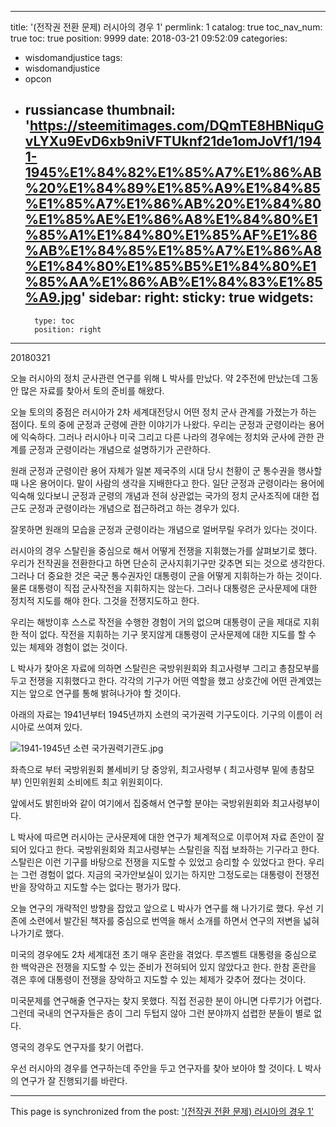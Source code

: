 
---
title: '(전작권 전환 문제) 러시아의 경우 1'
permlink: 1
catalog: true
toc_nav_num: true
toc: true
position: 9999
date: 2018-03-21 09:52:09
categories:
- wisdomandjustice
tags:
- wisdomandjustice
- opcon
- russiancase
thumbnail: 'https://steemitimages.com/DQmTE8HBNiquGvLYXu9EvD6xb9niVFTUknf21de1omJoVf1/1941-1945%E1%84%82%E1%85%A7%E1%86%AB%20%E1%84%89%E1%85%A9%E1%84%85%E1%85%A7%E1%86%AB%20%E1%84%80%E1%85%AE%E1%86%A8%E1%84%80%E1%85%A1%E1%84%80%E1%85%AF%E1%86%AB%E1%84%85%E1%85%A7%E1%86%A8%E1%84%80%E1%85%B5%E1%84%80%E1%85%AA%E1%86%AB%E1%84%83%E1%85%A9.jpg'
sidebar:
    right:
        sticky: true
widgets:
    -
        type: toc
        position: right
---


20180321

오늘 러시아의 정치 군사관련 연구를 위해 L 박사를 만났다. 약 2주전에 만났는데 그동안 많은 자료를 찾아서 토의 준비를 해왔다. 

오늘 토의의 중점은 러시아가 2차 세계대전당시 어떤 정치 군사 관계를 가졌는가 하는 점이다. 토의 중에 군정과 군령에 관한 이야기가 나왔다. 우리는 군정과 군령이라는 용어에 익숙하다. 그러나 러시아나 미국 그리고 다른 나라의 경우에는 정치와 군사에 관한 관계를 군정과 군령이라는 개념으로 설명하기가 곤란하다. 

원래 군정과 군령이란 용어 자체가 일본 제국주의 시대 당시 천황이 군 통수권을 행사할때 나온 용어이다. 말이 사람의 생각을 지배한다고 한다. 일단 군정과 군령이라는 용어에 익숙해 있다보니 군정과 군령의 개념과 전혀 상관없는 국가의 정치 군사조직에 대한 접근도 군정과 군령이라는 개념으로 접근하려고 하는 경우가 있다. 

잘못하면 원래의 모습을 군정과 군령이라는 개념으로 얼버무릴 우려가 있다는 것이다. 

러시아의 경우 스탈린을 중심으로 해서 어떻게 전쟁을 지휘했는가를 살펴보기로 했다. 우리가 전작권을 전환한다고 하면 단순히 군사지휘기구만 갖추면 되는 것으로 생각한다. 그러나 더 중요한 것은 국군 통수권자인 대통령이 군을 어떻게 지휘하는가 하는 것이다. 물론 대통령이 직접 군사작전을 지휘하지는 않는다. 그러나 대통령은 군사문제에 대한 정치적 지도를 해야 한다. 그것을 전쟁지도하고 한다. 

우리는 해방이후 스스로 작전을 수행한 경험이 거의 없으며 대통령이 군을 제대로 지휘한 적이 없다. 
작전을 지휘하는 기구 못지않게 대통령이 군사문제에 대한 지도를 할 수 있는 체제와 경험이 없는 것이다. 

L 박사가 찾아온 자료에 의하면 스탈린은 국방위원회와 최고사령부 그리고 총참모부를 두고 전쟁을 지휘했다고 한다. 각각의 기구가 어떤 역할을 했고 상호간에 어떤 관계였는지는 앞으로 연구를 통해 밝혀나가야 할 것이다. 

아래의 자료는 1941년부터 1945년까지 소련의 국가권력 기구도이다. 기구의 이름이 러시아로 쓰여져 있다. 

![1941-1945년 소련 국가권력기관도.jpg](https://steemitimages.com/DQmTE8HBNiquGvLYXu9EvD6xb9niVFTUknf21de1omJoVf1/1941-1945%E1%84%82%E1%85%A7%E1%86%AB%20%E1%84%89%E1%85%A9%E1%84%85%E1%85%A7%E1%86%AB%20%E1%84%80%E1%85%AE%E1%86%A8%E1%84%80%E1%85%A1%E1%84%80%E1%85%AF%E1%86%AB%E1%84%85%E1%85%A7%E1%86%A8%E1%84%80%E1%85%B5%E1%84%80%E1%85%AA%E1%86%AB%E1%84%83%E1%85%A9.jpg)

좌측으로 부터 국방위원회 볼세비키 당 중앙위, 최고사령부 ( 최고사령부 밑에 총참모부) 인민위원회 소비에트 최고 위원회이다. 

앞에서도 밝힌바와 같이 여기에서 집중해서 연구할 분야는 국방위원회와 최고사령부이다. 


L 박사에 따르면 러시아는 군사문제에 대한 연구가 체계적으로 이루어져 자료 존안이 잘 되어 있다고 한다. 국방위원회와 최고사령부는 스탈린을 직접 보좌하는 기구라고 한다. 스탈린은 이런 기구를 바탕으로 전쟁을 지도할 수 있었고 승리할 수 있었다고 한다. 우리는 그런 경험이 없다. 지금의 국가안보실이 있기는 하지만 그정도로는 대통령이 전쟁전반을 장악하고 지도할 수는 없다는 평가가 많다. 

오늘 연구의 개략적인 방향을 잡았고 앞으로 L 박사가 연구를 해 나가기로 했다. 우선 기존에 소련에서 발간된 책자를 중심으로 번역을 해서 소개를 하면서 연구의 저변을 넓혀 나가기로 했다. 

미국의 경우에도 2차 세계대전 초기 매우 혼란을 겪었다. 루즈벨트 대통령을 중심으로 한 백악관은 전쟁을 지도할 수 있는 준비가 전혀되어 있지 않았다고 한다. 한참 혼란을 겪은 후에 대통령이 전쟁을 장악하고 지도할 수 있는 체제가 갖추어 졌다는 것이다. 

미국문제를 연구해줄 연구자는 찾지 못했다. 직접 전공한 분이 아니면 다루기가 어렵다. 그런데 국내의 연구자들은 층이 그리 두텁지 않아 그런 분야까지 섭렵한 분들이 별로 없다. 

영국의 경우도 연구자를 찾기 어렵다. 

우선 러시아의 경우를 연구하는데 주안을 두고 연구자를 찾아 보아야 할 것이다. 
L 박사의 연구가 잘 진행되기를 바란다.

- - -

This page is synchronized from the post: ['(전작권 전환 문제) 러시아의 경우 1'](https://steemit.com/@wisdomandjustice/1)
